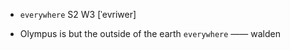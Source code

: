 - `everywhere` S2 W3 [ˈevriwer]



-  Olympus is but the outside of the earth `everywhere` —— walden